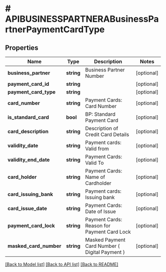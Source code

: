 # # APIBUSINESSPARTNERABusinessPartnerPaymentCardType

## Properties

Name | Type | Description | Notes
------------ | ------------- | ------------- | -------------
**business_partner** | **string** | Business Partner Number | [optional]
**payment_card_id** | **string** |  | [optional]
**payment_card_type** | **string** |  | [optional]
**card_number** | **string** | Payment Cards: Card Number | [optional]
**is_standard_card** | **bool** | BP: Standard Payment Card | [optional]
**card_description** | **string** | Description of Credit Card Details | [optional]
**validity_date** | **string** | Payment cards: Valid from | [optional]
**validity_end_date** | **string** | Payment Cards: Valid To | [optional]
**card_holder** | **string** | Payment Cards: Name of Cardholder | [optional]
**card_issuing_bank** | **string** | Payment cards: Issuing bank | [optional]
**card_issue_date** | **string** | Payment Cards: Date of Issue | [optional]
**payment_card_lock** | **string** | Payment Cards: Reason for Payment Card Lock | [optional]
**masked_card_number** | **string** | Masked Payment Card Number ( Digital Payment ) | [optional]

[[Back to Model list]](../../README.md#models) [[Back to API list]](../../README.md#endpoints) [[Back to README]](../../README.md)
